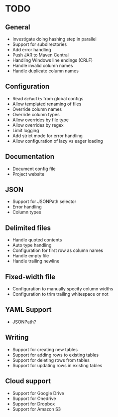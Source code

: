 # TODO

## General

* Investigate doing hashing step in parallel
* Support for subdirectories
* Add error handling
* Push JAR to Maven Central
* Handling Windows line endings (CRLF)
* Handle invalid column names
* Handle duplicate column names

## Configuration

* Read `defaults` from global configs
* Allow templated renaming of files
* Override column names
* Override column types
* Allow overrides by file type
* Allow overrides by regex
* Limit logging
* Add strict mode for error handling
* Allow configuration of lazy vs eager loading

## Documentation

* Document config file
* Project website

## JSON

* Support for JSONPath selector
* Error handling
* Column types

## Delimited files

* Handle quoted contents
* Auto type handling
* Configuration for first row as column names
* Handle empty file
* Handle trailing newline

## Fixed-width file

* Configuration to manually specify column widths
* Configuration to trim trailing whitespace or not

## YAML Support

* JSONPath?

## Writing

* Support for creating new tables
* Support for adding rows to existing tables
* Support for deleting rows from tables
* Support for updating rows in existing tables

## Cloud support

* Support for Google Drive
* Support for Onedrive
* Support for Dropbox
* Support for Amazon S3
